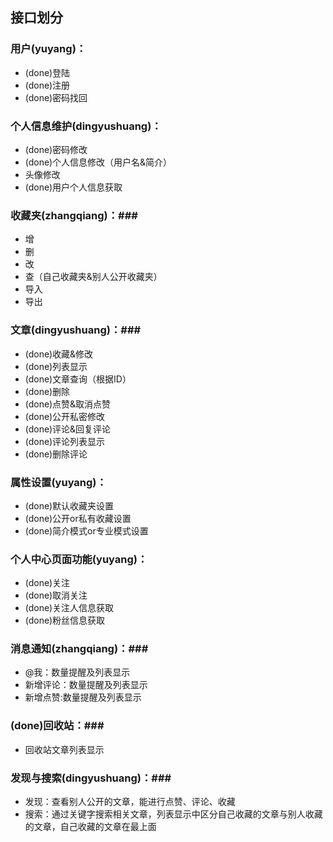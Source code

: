 ## 接口划分 ##

### 用户(yuyang)： ###

- (done)登陆
- (done)注册
- (done)密码找回

### 个人信息维护(dingyushuang)： ###

- (done)密码修改
- (done)个人信息修改（用户名&简介）
- 头像修改
- (done)用户个人信息获取

### 收藏夹(zhangqiang)：###

- 增
- 删
- 改
- 查（自己收藏夹&别人公开收藏夹）
- 导入
- 导出

### 文章(dingyushuang)：###

- (done)收藏&修改
- (done)列表显示
- (done)文章查询（根据ID）
- (done)删除
- (done)点赞&取消点赞
- (done)公开私密修改
- (done)评论&回复评论
- (done)评论列表显示
- (done)删除评论

### 属性设置(yuyang)： ###

- (done)默认收藏夹设置
- (done)公开or私有收藏设置
- (done)简介模式or专业模式设置

### 个人中心页面功能(yuyang)： ###

- (done)关注
- (done)取消关注
- (done)关注人信息获取
- (done)粉丝信息获取

### 消息通知(zhangqiang)：###

- @我：数量提醒及列表显示
- 新增评论：数量提醒及列表显示
- 新增点赞:数量提醒及列表显示

### (done)回收站：###

- 回收站文章列表显示

### 发现与搜索(dingyushuang)：###

- 发现：查看别人公开的文章，能进行点赞、评论、收藏
- 搜索：通过关键字搜索相关文章，列表显示中区分自己收藏的文章与别人收藏的文章，自己收藏的文章在最上面